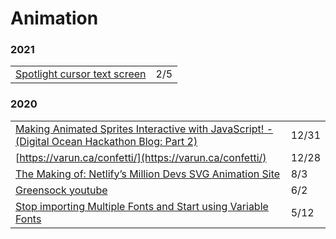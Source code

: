 # Animation

### 2021

|  |  |
| :--- | :--- |
| [Spotlight cursor text screen](https://codepen.io/carolineartz/pen/rNaGQYo) | 2/5 |

### 2020

|  |  |
| :--- | :--- |
| [Making Animated Sprites Interactive with JavaScript! - \(Digital Ocean Hackathon Blog: Part 2\)](https://dev.to/jpuls/making-animated-sprites-interactive-with-javascript-digital-ocean-hackathon-blog-part-2-4fhb) | 12/31 |
| [https://varun.ca/confetti/](https://varun.ca/confetti/) | 12/28 |
| [The Making of: Netlify’s Million Devs SVG Animation Site](https://css-tricks.com/the-making-of-netlifys-million-devs-svg-animation-site/) | 8/3 |
| [Greensock youtube](https://www.youtube.com/channel/UCFPckx3BFK_GvJag82CjDlg) | 6/2 |
| [Stop importing Multiple Fonts and Start using Variable Fonts](https://blog.prototypr.io/stop-importing-multiple-fonts-and-start-using-variable-fonts-86329399098b) | 5/12 |

